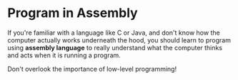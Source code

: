 # Program in Assembly

If you're familiar with a language like C or Java, and don't know how the computer actually works underneath the hood, you should learn to program using **assembly language** to really understand what the computer thinks and acts when it is running a program.

Don't overlook the importance of low-level programming!
